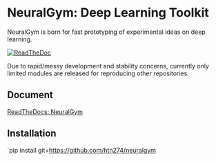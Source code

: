 NeuralGym: Deep Learning Toolkit
=================================

NeuralGym is born for fast prototyping of experimental ideas on deep learning.

[![ReadTheDoc](https://readthedocs.org/projects/neuralgym/badge/?version=latest)](http://neuralgym.readthedocs.io)

Due to rapid/messy development and stability concerns, currently only limited modules are released for reproducing other repositories.

## Document

[ReadTheDocs: NeuralGym](http://neuralgym.readthedocs.io)

## Installation

`pip install git+https://github.com/htn274/neuralgym
